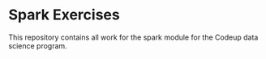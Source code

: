 # Spark Exercises

This repository contains all work for the spark module for the Codeup data science program.